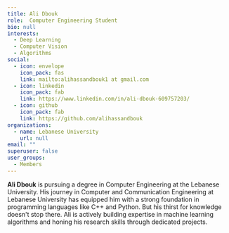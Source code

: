 ```yaml
---
title: Ali Dbouk
role:  Computer Engineering Student
bio: null
interests:
  - Deep Learning
  - Computer Vision
  - Algorithms
social:
  - icon: envelope
    icon_pack: fas
    link: mailto:alihassandbouk1 at gmail.com
  - icon: linkedin
    icon_pack: fab
    link: https://www.linkedin.com/in/ali-dbouk-609757203/
  - icon: github
    icon_pack: fab
    link: https://github.com/alihassandbouk
organizations:
  - name: Lebanese University
    url: null
email: ""
superuser: false
user_groups:
  - Members
---
```

**Ali Dbouk** is pursuing a degree in Computer Engineering at the Lebanese University. His journey in Computer and Communication Engineering at Lebanese University has equipped him with a strong foundation in programming languages like C++ and Python. But his thirst for knowledge doesn't stop there. Ali is actively building expertise in machine learning algorithms and honing his research skills through dedicated projects.
